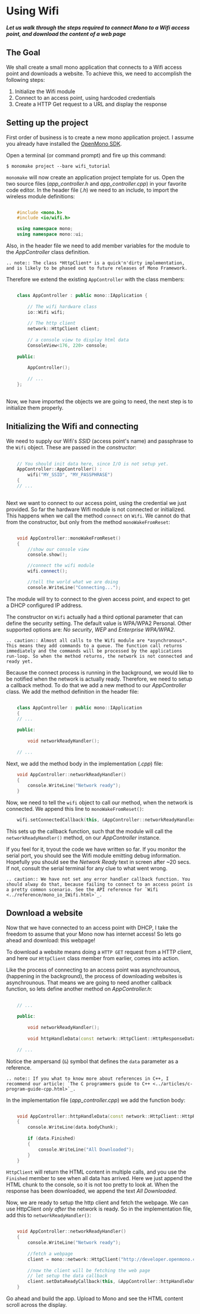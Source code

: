 # Using Wifi

***Let us walk through the steps required to connect Mono to a Wifi access point, and download the content of a web page***

## The Goal

We shall create a small mono application that connects to a Wifi access point and downloads a website. To achieve this, we need to accomplish the following steps:

1. Initialize the Wifi module
1. Connect to an access point, using hardcoded credentials
1. Create a HTTP Get request to a URL and display the response

## Setting up the project

First order of business is to create a new mono application project. I assume you already have installed the [OpenMono SDK](../getting-started/install.md).

Open a terminal (or command prompt) and fire up this command:

```
$ monomake project --bare wifi_tutorial
```

`monomake` will now create an application project template for us. Open the two source files (*app_controller.h* and *app_controller.cpp*) in your favorite code editor. In the header file (*.h*) we need to an include, to import the wireless module definitions:

```cpp

	#include <mono.h>
	#include <io/wifi.h>

	using namespace mono;
	using namespace mono::ui;
```

Also, in the header file we need to add member variables for the module to the *AppController* class definition.

```eval_rst
.. note:: The class *HttpClient* is a quick'n'dirty implementation, and is likely to be phased out to future releases of Mono Framework.
```

Therefore we extend the existing `AppController` with the class members:

```cpp

	class AppController : public mono::IApplication {
		
		// The wifi hardware class
		io::Wifi wifi;
    	
    	// The http client
    	network::HttpClient client; 
    	
    	// a console view to display html data
    	ConsoleView<176, 220> console;
	
	public:
    
    	AppController();
    	
    	// ...
	};
	
```

Now, we have imported the objects we are going to need, the next step is to initialize them properly.

## Initializing the Wifi and connecting

We need to supply our Wifi's *SSID* (access point's name) and passphrase to the `Wifi` object. These are passed in the *constructor*:

```cpp
	
	// You should init data here, since I/O is not setup yet.
	AppController::AppController() :
    	wifi("MY_SSID", "MY_PASSPHRASE")
	{
	// ...
	
```

Next we want to connect to our access point, using the credential we just provided. So far the hardware Wifi module is not connected or initialized. This happens when we call the method `connect` on `Wifi`. We cannot do that from the constructor, but only from the method `monoWakeFromReset`:

```cpp

	void AppController::monoWakeFromReset()
	{
		//show our console view
		console.show();

		//connect the wifi module
		wifi.connect();

		//tell the world what we are doing
		console.WriteLine("Connecting...");
```

The module will try to connect to the given access point, and expect to get a DHCP configured IP address.

The constructor on `Wifi` actually had a third optional parameter that can define the security setting. The default value is WPA/WPA2 Personal. Other supported options are: *No security*, *WEP* and *Enterprise WPA/WPA2*.

```eval_rst
.. caution:: Almost all calls to the Wifi module are *asynchronous*. This means they add commands to a queue. The function call returns immediately and the commands will be processed by the applications run-loop. So when the method returns, the network is not connected and ready yet.
```

Because the connect process is running in the background, we would like to be notified when the network is actually ready. Therefore, we need to setup a callback method. To do that we add a new method to our *AppController* class. We add the method definition in the header file:

```cpp

	class AppController : public mono::IApplication
	{
	// ...
	
	public:
	
		void networkReadyHandler();
	
	// ...
```

Next, we add the method body in the implementation (*.cpp*) file:

```cpp
	void AppController::networkReadyHandler()
	{
		console.WriteLine("Network ready");
	}
```

Now, we need to tell the `wifi` object to call our method, when the network is connected. We append this line to `monoWakeFromReset()`:

```cpp
	wifi.setConnectedCallback(this, &AppController::networkReadyHandler);
```

This sets up the callback function, such that the module will call the `networkReadyHandler()` method, on our *AppController* instance.

<!-- 
```eval_rst
.. tip:: Callback functions are an important part of using the network on Mono. If you wish to familiarize yourself with the concept, please see the in-depth article: *Queued callbacks and interrupts*
```
-->

If you feel for it, tryout the code we have written so far. If you monitor the serial port, you should see the Wifi module emitting debug information. Hopefully you should see the *Network Ready* text in screen after ~20 secs. If not, consult the serial terminal for any clue to what went wrong.

```eval_rst
.. caution:: We have not set any error handler callback function. You should alway do that, because failing to connect to an access point is a pretty common scenario. See the API reference for `Wifi <../reference/mono_io_IWifi.html>`_.
```

## Download a website

Now that we have connected to an access point with DHCP, I take the freedom to assume that your Mono now has internet access! So lets go ahead and download: this webpage!

To download a website means doing a `HTTP GET` request from a HTTP client, and here our `HttpClient` class member from earlier, comes into action.

Like the process of connecting to an access point was asynchrounous, (happening in the background), the process of downloading websites is asynchrounous. That means we are going to need another callback function, so lets define another method on *AppController.h*:

```cpp
	
	// ...
	
	public:
	
		void networkReadyHandler();
		
		void httpHandleData(const network::HttpClient::HttpResponseData &data);
		
	// ...
```

Notice the ampersand (`&`) symbol that defines the `data` parameter as a reference.

```eval_rst
.. note:: If you what to know more about references in C++, I recommend our article: `The C programmers guide to C++ <../articles/c-program-guide-cpp.html>`_.
```

In the implementation file (*app_controller.cpp*) we add the function body:

```cpp

	void AppController::httpHandleData(const network::HttpClient::HttpResponseData &data)
	{
		console.WriteLine(data.bodyChunk);
		
		if (data.Finished)
		{
			console.WriteLine("All Downloaded");
		}
	}

```

`HttpClient` will return the HTML content in multiple calls, and you use the `Finished` member to see when all data has arrived. Here we just append the HTML chunk to the console, so it is not too pretty to look at. When the response has been downloaded, we append the text *All Downloaded*.

Now, we are ready to setup the http client and fetch the webpage. We can use HttpClient *only after* the network is ready. So in the implementation file, add this to `networkReadyHandler()`:

```cpp

	void AppController::networkReadyHandler()
	{
		console.WriteLine("Network ready");
		
		//fetch a webpage
		client = mono::network::HttpClient("http://developer.openmono.com/en/latest/");
		
		//now the client will be fetching the web page
		// let setup the data callback
		client.setDataReadyCallback(this, &AppController::httpHandleData);
	}

```

Go ahead and build the app. Upload to Mono and see the HTML content scroll across the display.